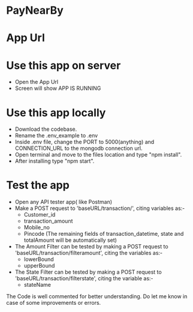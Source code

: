 # PayNearBy

# App Url


# Use this app on server
* Open the App Url
* Screen will show APP IS RUNNING

# Use this app locally
* Download the codebase.
* Rename the .env_example to .env
* Inside .env file, change the PORT to 5000(anything) and CONNECTION_URL to the mongodb connection url.
* Open terminal and move to the files location and type "npm install".
* After installing type "npm start".

# Test the app
* Open any API tester app( like Postman)
* Make a POST request to 'baseURL/transaction/', citing variables as:- 
  * Customer_id
  * transaction_amount
  * Mobile_no
  * Pincode
  (The remaining fields of transaction_datetime, state and totalAmount will be automatically set)
* The Amount Filter can be tested by making a POST request to 'baseURL/transaction/filteramount', citing the variables as:-
  * lowerBound
  * upperBound
* The State Filter can be tested by making a POST request to 'baseURL/transaction/filterstate', citing the variable as:-
  * stateName
  
The Code is well commented for better understanding. Do let me know in case of some improvements or errors.
